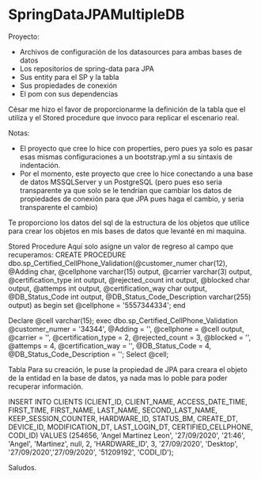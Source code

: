 # SpringDataJPAMultipleDB

Proyecto:

- Archivos de configuración de los datasources para ambas bases de datos
- Los repositorios de spring-data para JPA
- Sus entity para el SP y la tabla
- Sus propiedades de conexión
- El pom con sus dependencias

César me hizo el favor de proporcionarme la definición de la tabla que el utiliza y el Stored procedure que invoco para replicar el escenario real.

Notas: 
- El proyecto que cree lo hice con properties, pero pues ya solo es pasar esas mismas configuraciones a un bootstrap.yml a su sintaxis de indentación.
- Por el momento, este proyecto que cree lo hice conectando a una base de datos MSSQLServer y un PostgreSQL (pero pues eso seria transparente ya que solo se le tendrían que cambiar los datos de propiedades de conexión para que JPA pues haga el cambio, y seria transparente el cambio)

Te proporciono los datos del sql de la estructura de los objetos que utilice para crear los objetos en mis bases de datos que levanté en mi maquina.

Stored Procedure
Aquí solo asigne un valor de regreso al campo que recuperamos:
CREATE PROCEDURE dbo.sp_Certified_CellPhone_Validation(@customer_numer char(12), @Adding char,
                                                        @cellphone varchar(15) output, @carrier varchar(3) output,
                                                        @certification_type int output, @rejected_count int output,
                                                        @blocked char output, @attemps int output,
                                                        @certification_way char output, @DB_Status_Code int output,
                                                        @DB_Status_Code_Description varchar(255) output)
                                                        as
begin
    set @cellphone = '5557344334';
end

Declare @cell varchar(15);
exec dbo.sp_Certified_CellPhone_Validation @customer_numer = '34344', @Adding = '',
                                                        @cellphone = @cell output, @carrier = '',
                                                        @certification_type = 2, @rejected_count = 3,
                                                        @blocked = '', @attemps = 4,
                                                        @certification_way = '', @DB_Status_Code = 4,
                                                        @DB_Status_Code_Description = '';
Select @cell;


Tabla
Para su creación, le puse la propiedad de JPA para creara el objeto de la entidad en la base de datos, ya nada mas lo poble para poder recuperar información.

INSERT INTO CLIENTS (CLIENT_ID, CLIENT_NAME, ACCESS_DATE_TIME, FIRST_TIME, FIRST_NAME, LAST_NAME, SECOND_LAST_NAME,
                     KEEP_SESSION_COUNTER, HARDWARE_ID, STATUS_BM, CREATE_DT, DEVICE_ID, MODIFICATION_DT, LAST_LOGIN_DT,
                     CERTIFIED_CELLPHONE, CODI_ID)
       VALUES (254656, 'Angel Martinez Leon', '27/09/2020', '21:46', 'Angel', 'Martinez', null,
                     2, 'HARDWARE_ID', 3, '27/09/2020', 'Desktop', '27/09/2020','27/09/2020',
                     '51209192', 'CODI_ID');

Saludos.
